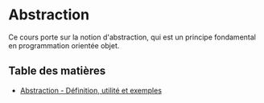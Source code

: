 # Abstraction

Ce cours porte sur la notion d'abstraction, qui est un principe fondamental en programmation
orientée objet.

## Table des matières

- [Abstraction - Définition, utilité et exemples](fr/ABSTRACTION.md)